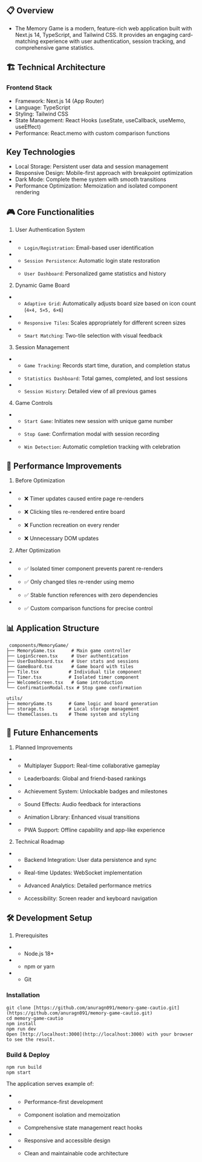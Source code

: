 ## 📋 Overview
- The Memory Game is a modern, feature-rich web application built with Next.js 14, TypeScript, and Tailwind CSS. It provides an engaging card-matching experience with user authentication, session tracking, and comprehensive game statistics.

## 🏗️ Technical Architecture
### Frontend Stack
- Framework: Next.js 14 (App Router)
- Language: TypeScript
- Styling: Tailwind CSS
- State Management: React Hooks (useState, useCallback, useMemo, useEffect)
- Performance: React.memo with custom comparison functions

## Key Technologies
- Local Storage: Persistent user data and session management
- Responsive Design: Mobile-first approach with breakpoint optimization
- Dark Mode: Complete theme system with smooth transitions
- Performance Optimization: Memoization and isolated component rendering


## 🎮 Core Functionalities
  1. User Authentication System
- - `Login/Registration`: Email-based user identification
- - `Session Persistence`: Automatic login state restoration
- - `User Dashboard`: Personalized game statistics and history
 2. Dynamic Game Board
- - `Adaptive Grid`: Automatically adjusts board size based on icon count (`4×4, 5×5, 6×6`)
- - `Responsive Tiles`: Scales appropriately for different screen sizes
- - `Smart Matching`: Two-tile selection with visual feedback
3. Session Management
- - `Game Tracking`: Records start time, duration, and completion status
- - `Statistics Dashboard`: Total games, completed, and lost sessions
- - `Session History`: Detailed view of all previous games
4. Game Controls
- - `Start Game`: Initiates new session with unique game number
- - `Stop Gam`e: Confirmation modal with session recording
- - `Win Detection`: Automatic completion tracking with celebration

## 🚀 Performance Improvements
1. Before Optimization
- - ❌ Timer updates caused entire page re-renders
- - ❌ Clicking tiles re-rendered entire board
- - ❌ Function recreation on every render
- - ❌ Unnecessary DOM updates
2. After Optimization
- - ✅ Isolated timer component prevents parent re-renders
- - ✅ Only changed tiles re-render using memo
- - ✅ Stable function references with zero dependencies
- - ✅ Custom comparison functions for precise control

## 📊 Application Structure
```
 components/MemoryGame/
├── MemoryGame.tsx      # Main game controller
├── LoginScreen.tsx     # User authentication
├── UserDashboard.tsx   # User stats and sessions
├── GameBoard.tsx       # Game board with tiles
├── Tile.tsx           # Individual tile component
├── Timer.tsx          # Isolated timer component
├── WelcomeScreen.tsx   # Game introduction
└── ConfirmationModal.tsx # Stop game confirmation

utils/
├── memoryGame.ts      # Game logic and board generation
├── storage.ts         # Local storage management
└── themeClasses.ts    # Theme system and styling
```

## 🔮 Future Enhancements
1. Planned Improvements
- - Multiplayer Support: Real-time collaborative gameplay
- - Leaderboards: Global and friend-based rankings
- - Achievement System: Unlockable badges and milestones
- - Sound Effects: Audio feedback for interactions
- - Animation Library: Enhanced visual transitions
- - PWA Support: Offline capability and app-like experience
2. Technical Roadmap
- - Backend Integration: User data persistence and sync
- - Real-time Updates: WebSocket implementation
- - Advanced Analytics: Detailed performance metrics
- - Accessibility: Screen reader and keyboard navigation

## 🛠️ Development Setup
1. Prerequisites
- - Node.js 18+
- - npm or yarn
- - Git
### Installation
```
git clone [https://github.com/anuragn091/memory-game-cautio.git](https://github.com/anuragn091/memory-game-cautio.git)
cd memory-game-cautio
npm install
npm run dev
Open [http://localhost:3000](http://localhost:3000) with your browser to see the result.

```

### Build & Deploy
```
npm run build
npm start
```


The application serves example of:
- - Performance-first development
- - Component isolation and memoization
- - Comprehensive state management react hooks
- - Responsive and accessible design
- - Clean and maintainable code architecture
